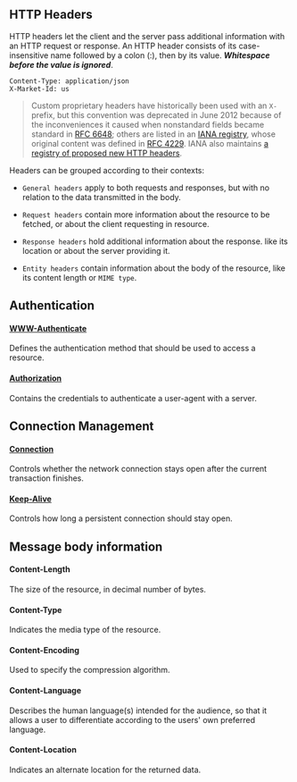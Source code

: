 ## HTTP Headers
HTTP headers let the client and the server pass additional information
with an HTTP request or response. An HTTP header consists of its
case-insensitive name followed by a colon (:), then by its value.
***Whitespace before the value is ignored***.

```
Content-Type: application/json
X-Market-Id: us
```

>Custom proprietary headers have historically been used with an `X-`
>prefix, but this convention was deprecated in June 2012 because of the
>inconveniences it caused when nonstandard fields became standard in
>[RFC 6648](https://tools.ietf.org/html/rfc6648); others are listed in
>an
>[IANA registry](https://www.iana.org/assignments/message-headers/message-headers.xhtml),
>whose original content was defined in
>[RFC 4229](https://tools.ietf.org/html/rfc4229). IANA also maintains [a
>registry of proposed new HTTP headers](https://www.iana.org/assignments/message-headers/message-headers.xhtml).

Headers can be grouped according to their contexts:

- `General headers` apply to both requests and responses, but with no
  relation to the data transmitted in the body.
  
- `Request headers` contain more information about the resource to be
  fetched, or about the client requesting in resource.
  
- `Response headers` hold additional information about the response.
  like its location or about the server providing it.
  
- `Entity headers` contain information about the body of the resource,
  like its content length or `MIME type`.
  
## Authentication
#### [WWW-Authenticate](./headers/www_authenticate.md)
Defines the authentication method that should be used to access a resource.

#### [Authorization](./headers/authorization.md)
Contains the credentials to authenticate a user-agent with a server.

## Connection Management
#### [Connection](./headers/connection.md)
Controls whether the network connection stays open after the current
transaction finishes.

#### [Keep-Alive](./headers/keep_alive.md)
Controls how long a persistent connection should stay open.

## Message body information
#### Content-Length
The size of the resource, in decimal number of bytes.

#### Content-Type
Indicates the media type of the resource.

#### Content-Encoding
Used to specify the compression algorithm.

#### Content-Language
Describes the human language(s) intended for the audience, so that it
allows a user to differentiate according to the users' own preferred
language.

#### Content-Location
Indicates an alternate location for the returned data.